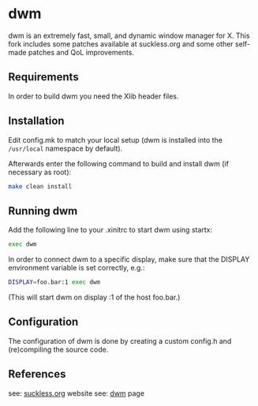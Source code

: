 # dwm

dwm is an extremely fast, small, and dynamic window manager for X.
This fork includes some patches available at suckless.org and some
other self-made patches and QoL improvements.

## Requirements

In order to build dwm you need the Xlib header files.

## Installation

Edit config.mk to match your local setup (dwm is installed into
the `/usr/local` namespace by default).

Afterwards enter the following command to build and install dwm (if
necessary as root):

```bash
make clean install
```
## Running dwm

Add the following line to your .xinitrc to start dwm using startx:

```bash
exec dwm
```
In order to connect dwm to a specific display, make sure that
the DISPLAY environment variable is set correctly, e.g.:

```bash
DISPLAY=foo.bar:1 exec dwm
```

(This will start dwm on display :1 of the host foo.bar.)

## Configuration

The configuration of dwm is done by creating a custom config.h
and (re)compiling the source code.

## References

see: [suckless.org](https://suckless.org/) website
see: [dwm](https://dwm.suckless.org/) page

